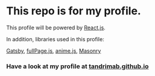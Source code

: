 # This repo is for my profile.

This profile will be powered by [React.js](https://reactjs.org/).

In addition, libraries used in this profile:

[Gatsby](https://www.gatsbyjs.com),
[fullPage.js](https://alvarotrigo.com/fullPage/),
[anime.js](https://animejs.com),
[Masonry](https://masonry.desandro.com)

### Have a look at my profile at [tandrimab.github.io](https://tandrimab.github.io)